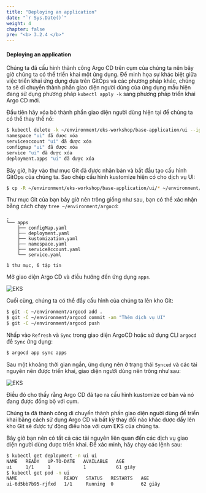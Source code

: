 ```yaml
---
title: "Deploying an application"
date: "`r Sys.Date()`"
weight: 4
chapter: false
pre: "<b> 3.2.4 </b>"
---
```


#### Deploying an application

Chúng ta đã cấu hình thành công Argo CD trên cụm của chúng ta nên bây giờ chúng ta có thể triển khai một ứng dụng. Để minh họa sự khác biệt giữa việc triển khai ứng dụng dựa trên GitOps và các phương pháp khác, chúng ta sẽ di chuyển thành phần giao diện người dùng của ứng dụng mẫu hiện đang sử dụng phương pháp `kubectl apply -k` sang phương pháp triển khai Argo CD mới.

Đầu tiên hãy xóa bỏ thành phần giao diện người dùng hiện tại để chúng ta có thể thay thế nó:

```bash
$ kubectl delete -k ~/environment/eks-workshop/base-application/ui --ignore-not-found=true
namespace "ui" đã được xóa
serviceaccount "ui" đã được xóa
configmap "ui" đã được xóa
service "ui" đã được xóa
deployment.apps "ui" đã được xóa
```

Bây giờ, hãy vào thư mục Git đã được nhân bản và bắt đầu tạo cấu hình GitOps của chúng ta. Sao chép cấu hình kustomize hiện có cho dịch vụ UI:

```bash
$ cp -R ~/environment/eks-workshop/base-application/ui/* ~/environment/argocd/apps
```

Thư mục Git của bạn bây giờ nên trông giống như sau, bạn có thể xác nhận bằng cách chạy `tree ~/environment/argocd`:

```
.
└── apps
    ├── configMap.yaml
    ├── deployment.yaml
    ├── kustomization.yaml
    ├── namespace.yaml
    ├── serviceAccount.yaml
    └── service.yaml

1 thư mục, 6 tập tin
```

Mở giao diện Argo CD và điều hướng đến ứng dụng `apps`.

![EKS](/images/0006/00044.png?featherlight=false&width=90pc)

Cuối cùng, chúng ta có thể đẩy cấu hình của chúng ta lên kho Git:

```bash
$ git -C ~/environment/argocd add .
$ git -C ~/environment/argocd commit -am "Thêm dịch vụ UI"
$ git -C ~/environment/argocd push
```

Nhấp vào `Refresh` và `Sync` trong giao diện ArgoCD hoặc sử dụng CLI `argocd` để `Sync` ứng dụng:

```bash
$ argocd app sync apps
```

Sau một khoảng thời gian ngắn, ứng dụng nên ở trạng thái `Synced` và các tài nguyên nên được triển khai, giao diện người dùng nên trông như sau:

![EKS](/images/0006/00045.png?featherlight=false&width=90pc)

Điều đó cho thấy rằng Argo CD đã tạo ra cấu hình kustomize cơ bản và nó đang được đồng bộ với cụm.

Chúng ta đã thành công di chuyển thành phần giao diện người dùng để triển khai bằng cách sử dụng Argo CD và bất kỳ thay đổi nào khác được đẩy lên kho Git sẽ được tự động điều hòa với cụm EKS của chúng ta.

Bây giờ bạn nên có tất cả các tài nguyên liên quan đến các dịch vụ giao diện người dùng được triển khai. Để xác minh, hãy chạy các lệnh sau:

```bash hook=deploy
$ kubectl get deployment -n ui ui
NAME   READY   UP-TO-DATE   AVAILABLE   AGE
ui     1/1     1            1           61 giây
$ kubectl get pod -n ui
NAME                 READY   STATUS   RESTARTS   AGE
ui-6d5bb7b95-rjfxd   1/1     Running  0          62 giây
```

